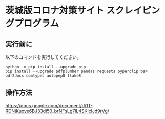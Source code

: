 # 茨城版コロナ対策サイト スクレイピングプログラム

## 実行前に
以下のコマンドを実行してください。

```
python -m pip install --upgrade pip
pip install --upgrade pdfplumber pandas requests pyperclip bs4 pdf2docx comtypes autopep8 flake8
```

## 操作方法
https://docs.google.com/document/d/1T-RDNjKuoye6BJ33di50_brNFsLg7iL4SKlclJd9rVg/
